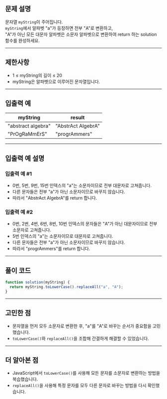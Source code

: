 ## 문제 설명

문자열 `myString`이 주어집니다.  
`myString`에서 알파벳 "a"가 등장하면 전부 "A"로 변환하고,  
"A"가 아닌 모든 대문자 알파벳은 소문자 알파벳으로 변환하여 return 하는 solution 함수를 완성하세요.

---

## 제한사항

- 1 ≤ myString의 길이 ≤ 20
- myString은 알파벳으로 이루어진 문자열입니다.

---

## 입출력 예

| myString           | result             |
| ------------------ | ------------------ |
| "abstract algebra" | "AbstrAct AlgebrA" |
| "PrOgRaMmErS"      | "progrAmmers"      |

---

## 입출력 예 설명

### 입출력 예 #1

- 0번, 5번, 9번, 15번 인덱스의 "a"는 소문자이므로 전부 대문자로 고쳐줍니다.
- 다른 문자들은 전부 "a"가 아닌 소문자이므로 바꾸지 않습니다.
- 따라서 "AbstrAct AlgebrA"를 return 합니다.

### 입출력 예 #2

- 0번, 2번, 4번, 6번, 8번, 10번 인덱스의 문자들은 "A"가 아닌 대문자이므로 전부 소문자로 고쳐줍니다.
- 5번 인덱스의 "a"는 소문자이므로 대문자로 고쳐줍니다.
- 다른 문자들은 전부 "a"가 아닌 소문자이므로 바꾸지 않습니다.
- 따라서 "progrAmmers"를 return 합니다.

---

## 풀이 코드

```javascript
function solution(myString) {
  return myString.toLowerCase().replaceAll("a", "A");
}
```

---

## 고민한 점

- 문자열을 먼저 모두 소문자로 변환한 후, "a"를 "A"로 바꾸는 순서가 중요함을 고민했습니다.
- `toLowerCase()`와 `replaceAll()`을 조합해 간결하게 해결할 수 있었습니다.

---

## 더 알아본 점

- JavaScript에서 `toLowerCase()`를 사용해 모든 문자를 소문자로 변환하는 방법을 복습했습니다.
- `replaceAll()`을 사용해 특정 문자를 모두 다른 문자로 바꾸는 방법을 다시 확인했습니다.
